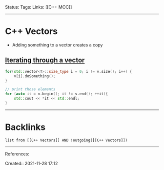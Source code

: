 Status: 
Tags: 
Links: [[C++ MOC]]
___
# C++ Vectors
- Adding something to a vector creates a copy
## [Iterating through a vector](https://stackoverflow.com/questions/12702561/iterate-through-a-c-vector-using-a-for-loop)
```cpp
for(std::vector<T>::size_type i = 0; i != v.size(); i++) {
    v[i].doSomething();
}

// print those elements
for (auto it = v.begin(); it != v.end(); ++it){
    std::cout << *it << std::endl;
}
```

___
# Backlinks
```dataview
list from [[C++ Vectors]] AND !outgoing([[C++ Vectors]])
```
___
References:

Created:: 2021-11-28 17:12
